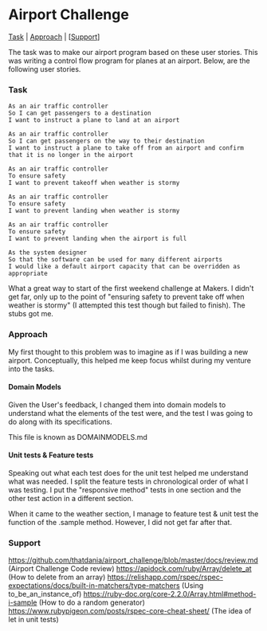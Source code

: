 # Airport Challenge

[Task](#task) | [Approach](#approach) | [[Support](#support)]

The task was to make our airport program based on these user stories. This was writing
a control flow program for planes at an airport. Below, are the following user stories.

### <a name="task">Task</a>

```
As an air traffic controller
So I can get passengers to a destination
I want to instruct a plane to land at an airport

As an air traffic controller
So I can get passengers on the way to their destination
I want to instruct a plane to take off from an airport and confirm that it is no longer in the airport

As an air traffic controller
To ensure safety
I want to prevent takeoff when weather is stormy

As an air traffic controller
To ensure safety
I want to prevent landing when weather is stormy

As an air traffic controller
To ensure safety
I want to prevent landing when the airport is full

As the system designer
So that the software can be used for many different airports
I would like a default airport capacity that can be overridden as appropriate
```

What a great way to start of the first weekend challenge at Makers.
I didn't get far, only up to the point of "ensuring safety to prevent take off
when weather is stormy" (I attempted this test though but failed to finish).
The stubs got me.

### <a name="approach">Approach</a>

My first thought to this problem was to imagine as if I was building a new airport.
Conceptually, this helped me keep focus whilst during my venture into the tasks.

#### Domain Models
Given the User's feedback, I changed them into domain models to understand what the
elements of the test were, and the test I was going to do along with its specifications.

This file is known as DOMAINMODELS.md

#### Unit tests & Feature tests
Speaking out what each test does for the unit test helped me understand what was
needed. I split the feature tests in chronological order of what I was testing.
I put the "responsive method" tests in one section and the other test action
in a different section.

When it came to the weather section, I manage to feature test & unit test the
function of the .sample method. However, I did not get far after that. 

### <a name="Support">Support</a>

https://github.com/thatdania/airport_challenge/blob/master/docs/review.md (Airport Challenge Code review)
https://apidock.com/ruby/Array/delete_at (How to delete from an array)
https://relishapp.com/rspec/rspec-expectations/docs/built-in-matchers/type-matchers (Using to_be_an_instance_of)
https://ruby-doc.org/core-2.2.0/Array.html#method-i-sample (How to do a random generator)
https://www.rubypigeon.com/posts/rspec-core-cheat-sheet/ (The idea of let in unit tests)
